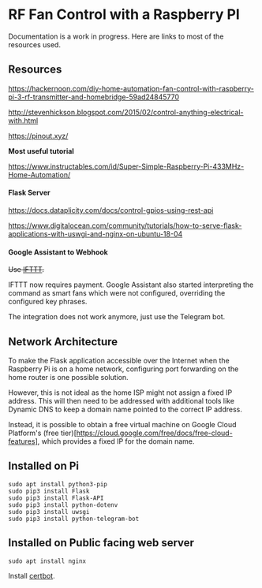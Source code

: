 # RF Fan Control with a Raspberry PI

Documentation is a work in progress. Here are links to most of the resources used.

## Resources
https://hackernoon.com/diy-home-automation-fan-control-with-raspberry-pi-3-rf-transmitter-and-homebridge-59ad24845770

http://stevenhickson.blogspot.com/2015/02/control-anything-electrical-with.html

https://pinout.xyz/

**Most useful tutorial**

https://www.instructables.com/id/Super-Simple-Raspberry-Pi-433MHz-Home-Automation/

#### Flask Server

https://docs.dataplicity.com/docs/control-gpios-using-rest-api

https://www.digitalocean.com/community/tutorials/how-to-serve-flask-applications-with-uswgi-and-nginx-on-ubuntu-18-04

#### Google Assistant to Webhook

~~Use [IFTTT](https://ifttt.com).~~

IFTTT now requires payment.
Google Assistant also started interpreting the command as smart fans which were not configured, overriding the configured key phrases.

The integration does not work anymore, just use the Telegram bot.

## Network Architecture

To make the Flask application accessible over the Internet when the Raspberry Pi is on a home network, configuring port forwarding on the home router is one possible solution.

However, this is not ideal as the home ISP might not assign a fixed IP address. This will then need to be addressed with additional tools like Dynamic DNS to keep a domain name pointed to the correct IP address.

Instead, it is possible to obtain a free virtual machine on Google Cloud Platform's (free tier)[https://cloud.google.com/free/docs/free-cloud-features], which provides a fixed IP for the domain name.

## Installed on Pi

```
sudo apt install python3-pip
sudo pip3 install Flask
sudo pip3 install Flask-API
sudo pip3 install python-dotenv
sudo pip3 install uwsgi
sudo pip3 install python-telegram-bot
```

## Installed on Public facing web server

```
sudo apt install nginx
```

Install [certbot](https://certbot.eff.org/lets-encrypt/ubuntubionic-nginx.html).


